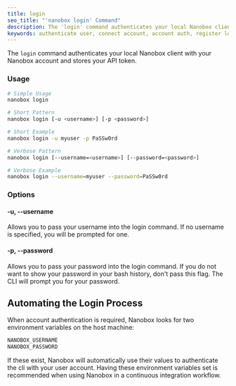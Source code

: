```yaml
---
title: login
seo_title: "'nanobox login' Command"
description: The 'login' command authenticates your local Nanobox client with your Nanobox account.
keywords: authenticate user, connect account, account auth, register local user
---
```


The `login` command authenticates your local Nanobox client with your Nanobox account and stores your API token.

### Usage
```bash
# Simple Usage
nanobox login

# Short Pattern
nanobox login [-u <username>] [-p <password>]

# Short Example
nanobox login -u myuser -p PaSSw0rd

# Verbose Pattern
nanobox login [--username=<username>] [--password=<password>]

# Verbose Example
nanobox login --username=myuser --password=PaSSw0rd
```

### Options
#### -u, --username
Allows you to pass your username into the login command. If no username is specified, you will be prompted for one.

#### -p, --password
Allows you to pass your password into the login command. If you do not want to show your password in your bash history, don't pass this flag. The CLI will prompt you for your password.

## Automating the Login Process
When account authentication is required, Nanobox looks for two environment variables on the host machine:

```txt
NANOBOX_USERNAME
NANOBOX_PASSWORD
```

If these exist, Nanobox will automatically use their values to authenticate the cli with your user account. Having these environment variables set is recommended when using Nanobox in a continuous integration workflow.
